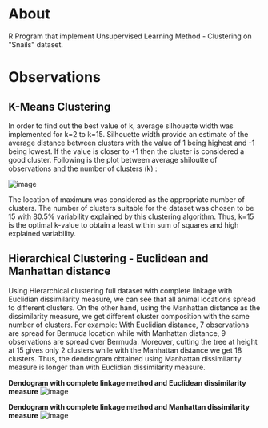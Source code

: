 # About

R Program that implement Unsupervised Learning Method - Clustering on "Snails" dataset.

# Observations

## K-Means Clustering

In order to find out the best value of k, average silhouette width was implemented for k=2 to k=15. Silhouette width provide an estimate of the average distance between clusters with the value of 1 being highest and -1 being lowest. If the value is closer to +1 then the cluster is considered a good cluster. Following is the plot between average shiloutte of observations and the number of clusters (k) :

![image](https://user-images.githubusercontent.com/72771903/113463191-33214b00-9470-11eb-8399-d353caa142d0.png)

The location of maximum was considered as the appropriate number of clusters. The number of clusters suitable for the dataset was chosen to be 15 with 80.5% variability explained by this clustering algorithm. Thus, k=15 is the optimal k-value to obtain a least within sum of squares and high explained variability.

## Hierarchical Clustering - Euclidean and Manhattan distance

Using Hierarchical clustering full dataset with complete linkage with Euclidian dissimilarity measure, we can see that all animal locations spread to different clusters. On the other hand, using the Manhattan distance as the dissimilarity measure, we get different cluster composition with the same number of clusters. For example: With Euclidian distance, 7 observations are spread for Bermuda location while with Manhattan distance, 9 observations are spread over Bermuda. Moreover, cutting the tree at height at 15 gives only 2 clusters while with the Manhattan distance we get 18 clusters. Thus, the dendrogram obtained using Manhattan dissimilarity measure is longer than with Euclidian dissimilarity measure.


**Dendogram with complete linkage method and Euclidean dissimilarity measure**
![image](https://user-images.githubusercontent.com/72771903/113496430-db9ce100-953c-11eb-8f8b-f37c696c18b2.png)


**Dendogram with complete linkage method and Manhattan dissimilarity measure**
![image](https://user-images.githubusercontent.com/72771903/113496463-17d04180-953d-11eb-8436-38b35deb5f5c.png)



